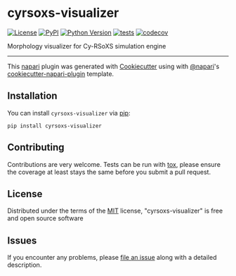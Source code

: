 # cyrsoxs-visualizer

[![License](https://img.shields.io/pypi/l/cyrsoxs-visualizer.svg?color=green)](https://github.com/pdudenas/cyrsoxs-visualizer/raw/main/LICENSE)
[![PyPI](https://img.shields.io/pypi/v/cyrsoxs-visualizer.svg?color=green)](https://pypi.org/project/cyrsoxs-visualizer)
[![Python Version](https://img.shields.io/pypi/pyversions/cyrsoxs-visualizer.svg?color=green)](https://python.org)
[![tests](https://github.com/pdudenas/cyrsoxs-visualizer/workflows/tests/badge.svg)](https://github.com/pdudenas/cyrsoxs-visualizer/actions)
[![codecov](https://codecov.io/gh/pdudenas/cyrsoxs-visualizer/branch/master/graph/badge.svg)](https://codecov.io/gh/pdudenas/cyrsoxs-visualizer)

Morphology visualizer for Cy-RSoXS simulation engine

----------------------------------

This [napari] plugin was generated with [Cookiecutter] using with [@napari]'s [cookiecutter-napari-plugin] template.

<!--
Don't miss the full getting started guide to set up your new package:
https://github.com/napari/cookiecutter-napari-plugin#getting-started

and review the napari docs for plugin developers:
https://napari.org/docs/plugins/index.html
-->

## Installation

You can install `cyrsoxs-visualizer` via [pip]:

    pip install cyrsoxs-visualizer

## Contributing

Contributions are very welcome. Tests can be run with [tox], please ensure
the coverage at least stays the same before you submit a pull request.

## License

Distributed under the terms of the [MIT] license,
"cyrsoxs-visualizer" is free and open source software

## Issues

If you encounter any problems, please [file an issue] along with a detailed description.

[napari]: https://github.com/napari/napari
[Cookiecutter]: https://github.com/audreyr/cookiecutter
[@napari]: https://github.com/napari
[MIT]: http://opensource.org/licenses/MIT
[BSD-3]: http://opensource.org/licenses/BSD-3-Clause
[GNU GPL v3.0]: http://www.gnu.org/licenses/gpl-3.0.txt
[GNU LGPL v3.0]: http://www.gnu.org/licenses/lgpl-3.0.txt
[Apache Software License 2.0]: http://www.apache.org/licenses/LICENSE-2.0
[Mozilla Public License 2.0]: https://www.mozilla.org/media/MPL/2.0/index.txt
[cookiecutter-napari-plugin]: https://github.com/napari/cookiecutter-napari-plugin

[file an issue]: https://github.com/pdudenas/cyrsoxs-visualizer/issues

[napari]: https://github.com/napari/napari
[tox]: https://tox.readthedocs.io/en/latest/
[pip]: https://pypi.org/project/pip/
[PyPI]: https://pypi.org/
